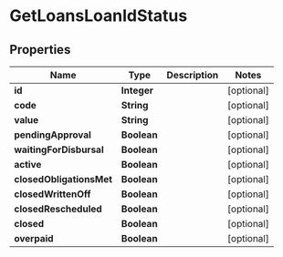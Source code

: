 
# GetLoansLoanIdStatus

## Properties
Name | Type | Description | Notes
------------ | ------------- | ------------- | -------------
**id** | **Integer** |  |  [optional]
**code** | **String** |  |  [optional]
**value** | **String** |  |  [optional]
**pendingApproval** | **Boolean** |  |  [optional]
**waitingForDisbursal** | **Boolean** |  |  [optional]
**active** | **Boolean** |  |  [optional]
**closedObligationsMet** | **Boolean** |  |  [optional]
**closedWrittenOff** | **Boolean** |  |  [optional]
**closedRescheduled** | **Boolean** |  |  [optional]
**closed** | **Boolean** |  |  [optional]
**overpaid** | **Boolean** |  |  [optional]



